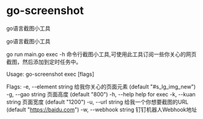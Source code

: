 # go-screenshot

go语言截图小工具


go语言截图小工具

go run main.go exec -h
命令行截图小工具,可使用此工具订阅一些你关心的网页截图，然后添加到定时任务中。

Usage:
  go-screenshot exec [flags]

Flags:
  -e, --element string   给我你关心的页面元素 (default "#s_lg_img_new")
  -g, --gao string       页面高度 (default "800")
  -h, --help             help for exec
  -k, --kuan string      页面宽度 (default "1200")
  -u, --url string       给我一个你想要截图的URL (default "https://baidu.com")
  -w, --webhook string   钉钉机器人Webhook地址
